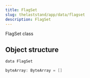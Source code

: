 ```yaml
---
title: FlagSet
slug: thelaststand/app/data/flagset
description: FlagSet
---
```


FlagSet class

## Object structure

```scala
data FlagSet

byteArray: ByteArray = []

```
